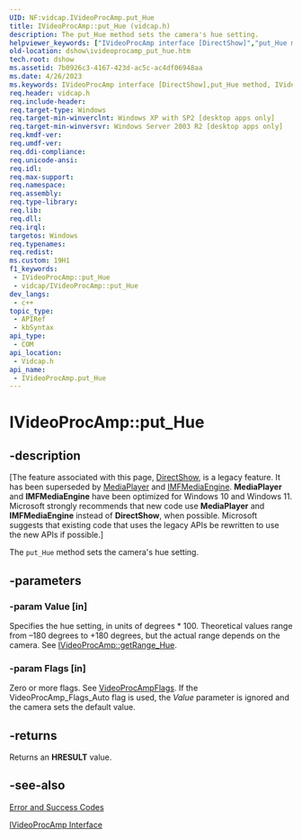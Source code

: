 ```yaml
---
UID: NF:vidcap.IVideoProcAmp.put_Hue
title: IVideoProcAmp::put_Hue (vidcap.h)
description: The put_Hue method sets the camera's hue setting.
helpviewer_keywords: ["IVideoProcAmp interface [DirectShow]","put_Hue method","IVideoProcAmp.put_Hue","IVideoProcAmp::put_Hue","IVideoProcAmpput_Hue","dshow.ivideoprocamp_put_hue","put_Hue","put_Hue method [DirectShow]","put_Hue method [DirectShow]","IVideoProcAmp interface","vidcap/IVideoProcAmp::put_Hue"]
old-location: dshow\ivideoprocamp_put_hue.htm
tech.root: dshow
ms.assetid: 7b0926c3-4167-423d-ac5c-ac4df06948aa
ms.date: 4/26/2023
ms.keywords: IVideoProcAmp interface [DirectShow],put_Hue method, IVideoProcAmp.put_Hue, IVideoProcAmp::put_Hue, IVideoProcAmpput_Hue, dshow.ivideoprocamp_put_hue, put_Hue, put_Hue method [DirectShow], put_Hue method [DirectShow],IVideoProcAmp interface, vidcap/IVideoProcAmp::put_Hue
req.header: vidcap.h
req.include-header: 
req.target-type: Windows
req.target-min-winverclnt: Windows XP with SP2 [desktop apps only]
req.target-min-winversvr: Windows Server 2003 R2 [desktop apps only]
req.kmdf-ver: 
req.umdf-ver: 
req.ddi-compliance: 
req.unicode-ansi: 
req.idl: 
req.max-support: 
req.namespace: 
req.assembly: 
req.type-library: 
req.lib: 
req.dll: 
req.irql: 
targetos: Windows
req.typenames: 
req.redist: 
ms.custom: 19H1
f1_keywords:
 - IVideoProcAmp::put_Hue
 - vidcap/IVideoProcAmp::put_Hue
dev_langs:
 - c++
topic_type:
 - APIRef
 - kbSyntax
api_type:
 - COM
api_location:
 - Vidcap.h
api_name:
 - IVideoProcAmp.put_Hue
---
```


# IVideoProcAmp::put_Hue


## -description

\[The feature associated with this page, [DirectShow](/windows/win32/directshow/directshow), is a legacy feature. It has been superseded by [MediaPlayer](/uwp/api/Windows.Media.Playback.MediaPlayer) and [IMFMediaEngine](/windows/win32/api/mfmediaengine/nn-mfmediaengine-imfmediaengine). **MediaPlayer** and **IMFMediaEngine** have been optimized for Windows 10 and Windows 11. Microsoft strongly recommends that new code use **MediaPlayer** and **IMFMediaEngine** instead of **DirectShow**, when possible. Microsoft suggests that existing code that uses the legacy APIs be rewritten to use the new APIs if possible.\]

The <code>put_Hue</code> method sets the camera's hue setting.

## -parameters

### -param Value [in]

Specifies the hue setting, in units of degrees * 100. Theoretical values range from –180 degrees to +180 degrees, but the actual range depends on the camera. See <a href="/windows/desktop/api/vidcap/nf-vidcap-ivideoprocamp-getrange_hue">IVideoProcAmp::getRange_Hue</a>.

### -param Flags [in]

Zero or more flags. See <a href="/windows/win32/api/strmif/ne-strmif-videoprocampflags">VideoProcAmpFlags</a>. If the VideoProcAmp_Flags_Auto flag is used, the <i>Value</i> parameter is ignored and the camera sets the default value.

## -returns

Returns an <b>HRESULT</b> value.

## -see-also

<a href="/windows/desktop/DirectShow/error-and-success-codes">Error and Success Codes</a>



<a href="/windows/desktop/api/vidcap/nn-vidcap-ivideoprocamp">IVideoProcAmp Interface</a>